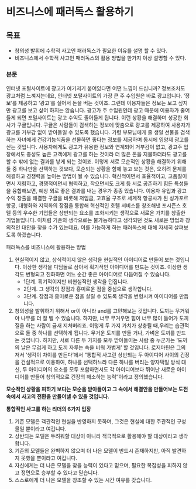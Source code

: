 # 비즈니스에 패러독스 활용하기

## 목표

- 창의성 발휘에 수학적 사고인 패러독스가 필요한 이유를 설명 할 수 있다.
- 비즈니스에서 수학적 사고인 패러독스의 활용 방법을 한가지 이상 설명할 수 있다.



### 본문

인터넷 포털사이트에 광고가 여기저기 붙어있다면 어떤 느낌이 드십니까? 정보조차도 광고처럼 느껴지는데요, 
인터넷 포털사이트의 가장 큰 주 수입원은 바로 광고입니다. ‘정보’를 제공하고 ‘광고’를 실어서 돈을 버는 것이죠.
그런데 이용자들은 정보는 보고 싶지만 광고를 보고 싶어 하지는 않습니다. 광고가 주 수입원인데 광고 때문에 이용자가 줄어들게 되면 포털사이트는 광고 수익도 줄어들게 됩니다.
이런 상황을 해결하며 성공한 회사가 구글입니다. 구글은 사람들이 검색하는 정보에 맞춤으로 광고를 제공하여 사용자가 광고를 거부감 없이 받아들일 수 있도록 했습니다. 
가령 부모님에게 줄 생일 선물을 검색하는 자녀에게 건강기능식품을 선물하면 좋다는 정보를 제공하며 동시에 영양제 광고를 싣는 것입니다.
사용자에게도 광고가 유용한 정보와 연계되어 거부감이 없고, 광고주 입장에서도 충성도 높은 고객에게 광고를 하는 것이라 더 많은 돈을 지불하더라도 광고를 할 수 밖에 없는 결과를 낳게 되는 것이죠. 
이렇게 서로 모순적인 상황을 해결하기 위해 둘 중 하나만을 선택하는 것보다, 모순되는 상황을 함께 놓고 보는 것은, 오히려 문제를 해결하고 경쟁력을 높이는 방법이 될 수 있습니다.
혁신적이면서 효율적이고, 고품질이면서 저렴하고, 경쟁적이면서 협력하고, 작으면서도 크게 등 서로 공존하기 힘든 특성들을 융합해보면, 예상 외로 좋은 결과를 내는 경우가 종종 있습니다.
이용자 유입과 광고 수익 창출을 해결한 구글을 비롯해 저임금, 고효율 구조로 세계적 항공사가 된 싱가포르 항공, 대형화와 지역화의 장점을 통합해 혁신적인 호텔 서비스를 창조해낸 포시즌스 호텔 등의 우수한 기업들은 상반되는 요소를 조화시키는 생각으로 새로운 가치를 창출한 기업들입니다. 
이처럼 기존의 생각으로는 불가능하다고 생각되던 것도 새로운 방법과 창의적인 대안을 찾을 수가 있는데요. 이를 가능하게 하는 패러독스에 대해 자세히 살펴보도록 하겠습니다. 





패러독스를 비즈니스에 활용하는 방법

1. 현실적이지 않고, 상식적이지 않은 생각을 현실적인 아이디어로 만들어 보는 것입니다. 
   이상한 생각을 디딤돌로 삼아서 획기적인 아이디어를 만드는 것이죠. 이상한 생각도 변형되고 진화하면 어느 순간 좋은 아이디어로 다듬어질 수 있습니다. 
   - 1단계. 획기적이지만 비현실적인 생각을 던집니다.
   - 2단계. 그 생각의 장점과 흥미로운 점을 중심으로 생각합니다.
   - 3단계. 장점과 흥미로운 점을 살릴 수 있도록 생각을 변형시켜 아이디어를 만듭니다.
2. 창의성을 발휘하기 위해서 or이 아니라 and를 고민해보는 것입니다. 
   도끼는 무거워야 나무를 더 잘 벨 수 있습니다. 하지만, 너무 무거우면 힘이 너무 많이 들어가 도끼질을 하는 사람이 금새 지쳐버리죠. 이렇게 두 가지 가치가 상충될 때,우리는 습관적으로 둘 중 하나를 선택하게 됩니다. 
   무거운 도끼를 만들 거나, 가벼운 도끼를 만드는 것입니다. 하지만, 서로 다른 두 가지를 모두 받아들이는 사람 중 누군가는 ‘도끼의 날은 무겁게 하고 도끼 자루는 속을 비워 가볍게’ 할 것입니다.
   로저마틴은 그의 저서 ‘생각이 차이를 만든다’에서 “통합적 사고란 상반되는 두 아이디어 사이의 긴장을 건설적으로 이용하여, 하나를 선택하느라 다른 하나를 버리는 양자택일 방식 대신, 두 아이디어의 요소를 모두 포함하면서도 각 아이디어보다 뛰어난 새로운 아이디어를 만들어 창의적으로 긴장의 해소하는 능력”이라고 정의했습니다.





**모순적인 상황을 피하기 보다는 모순을 받아들이고 그 속에서 해결안을 만들어보는 도전 속에서 사고의 전환을 만들어낼 수 있을 것입니다.**



**통합적인 사고를 하는 리더의 6가지 입장**

1. 기존 모델은 객관적인 현실을 반영하지 못하며, 그것은 현실에 대한 주관적인 구성물일 뿐이라고 여깁니다.
2. 상반되는 모델은 두려워할 대상이 아니라 적극적으로 활용해야 할 대상이라고 생각합니다.
3. 기존의 모델들은 완벽하지 않으며 더 나은 모델이 반드시 존재하지만, 아직 발견하지 못했을 뿐이라고 여깁니다.
4. 자신에게는 더 나은 모델을 찾을 능력이 있다고 믿으며, 필요한 복잡성을 피하지 않고 정면으로 승부할 수 있다고 믿습니다.
5. 스스로에게 더 나은 모델을 창조할 수 있는 시간 여유를 갖습니다.



